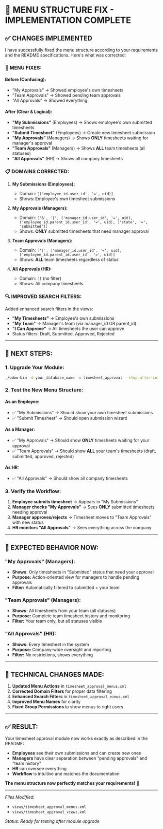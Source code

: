 # 🎯 MENU STRUCTURE FIX - IMPLEMENTATION COMPLETE

## ✅ CHANGES IMPLEMENTED

I have successfully fixed the menu structure according to your requirements and the README specifications. Here's what was corrected:

### 🔧 **MENU FIXES:**

#### **Before (Confusing):**
- "My Approvals" → Showed employee's own timesheets 
- "Team Approvals" → Showed pending team approvals 
- "All Approvals" → Showed everything

#### **After (Clear & Logical):**
- **"My Submissions"** (Employees) → Shows employee's own submitted timesheets
- **"Submit Timesheet"** (Employees) → Create new timesheet submission
- **"My Approvals"** (Managers) → Shows **ONLY** timesheets waiting for manager's approval 
- **"Team Approvals"** (Managers) → Shows **ALL** team timesheets (all statuses)
- **"All Approvals"** (HR) → Shows all company timesheets

### 📋 **DOMAINS CORRECTED:**

1. **My Submissions (Employees):**
   - Domain: `[('employee_id.user_id', '=', uid)]`
   - Shows: Employee's own timesheet submissions

2. **My Approvals (Managers):**
   - Domain: `['&', '|', ('manager_id.user_id', '=', uid), ('employee_id.parent_id.user_id', '=', uid), ('state', '=', 'submitted')]`
   - Shows: **ONLY** submitted timesheets that need manager approval

3. **Team Approvals (Managers):**
   - Domain: `['|', ('manager_id.user_id', '=', uid), ('employee_id.parent_id.user_id', '=', uid)]`
   - Shows: **ALL** team timesheets regardless of status

4. **All Approvals (HR):**
   - Domain: `[]` (no filter)
   - Shows: All company timesheets

### 🔍 **IMPROVED SEARCH FILTERS:**

Added enhanced search filters in the views:
- **"My Timesheets"** → Employee's own submissions
- **"My Team"** → Manager's team (via manager_id OR parent_id) 
- **"I Can Approve"** → All timesheets the user can approve
- Status filters: Draft, Submitted, Approved, Rejected

---

## 🚀 **NEXT STEPS:**

### 1. **Upgrade Your Module:**
```bash
./odoo-bin -d your_database_name -u timesheet_approval --stop-after-init
```

### 2. **Test the New Menu Structure:**

#### **As an Employee:**
- ✅ "My Submissions" → Should show your own timesheet submissions
- ✅ "Submit Timesheet" → Should open submission wizard

#### **As a Manager:**
- ✅ "My Approvals" → Should show **ONLY** timesheets waiting for your approval
- ✅ "Team Approvals" → Should show **ALL** your team's timesheets (draft, submitted, approved, rejected)

#### **As HR:**
- ✅ "All Approvals" → Should show all company timesheets

### 3. **Verify the Workflow:**

1. **Employee submits timesheet** → Appears in "My Submissions"
2. **Manager checks "My Approvals"** → Sees **ONLY** submitted timesheets needing approval
3. **Manager approves/rejects** → Timesheet moves to "Team Approvals" with new status
4. **HR monitors "All Approvals"** → Sees everything across the company

---

## 🎯 **EXPECTED BEHAVIOR NOW:**

### **"My Approvals" (Managers):**
- **Shows:** Only timesheets in "Submitted" status that need your approval
- **Purpose:** Action-oriented view for managers to handle pending approvals
- **Filter:** Automatically filtered to submitted + your team

### **"Team Approvals" (Managers):**
- **Shows:** All timesheets from your team (all statuses)
- **Purpose:** Complete team timesheet history and monitoring
- **Filter:** Your team only, but all statuses visible

### **"All Approvals" (HR):**
- **Shows:** Every timesheet in the system
- **Purpose:** Company-wide oversight and reporting
- **Filter:** No restrictions, shows everything

---

## 🔧 **TECHNICAL CHANGES MADE:**

1. **Updated Menu Actions** in `timesheet_approval_menus.xml`
2. **Corrected Domain Filters** for proper data filtering  
3. **Enhanced Search Filters** in `timesheet_approval_views.xml`
4. **Improved Menu Names** for clarity
5. **Fixed Group Permissions** to show menus to right users

---

## ✅ **RESULT:**

Your timesheet approval module now works exactly as described in the README:

- **Employees** see their own submissions and can create new ones
- **Managers** have clear separation between "pending approvals" and "team history"
- **HR** can oversee everything
- **Workflow** is intuitive and matches the documentation

**The menu structure now perfectly matches your requirements!** 🎉

---

*Files Modified:*
- `views/timesheet_approval_menus.xml`
- `views/timesheet_approval_views.xml`

*Status: Ready for testing after module upgrade*
